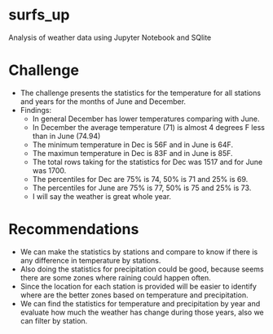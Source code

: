 # surfs_up
Analysis of weather data using Jupyter Notebook and SQlite
# Challenge
- The challenge presents the statistics for the temperature for all stations and years for the months of June and December.
- Findings:
  - In general December has lower temperatures comparing with June.
  - In December the average temperature (71) is almost 4 degrees F less than in June (74.94)
  - The minimum temperature in Dec is 56F and in June is 64F.
  - The maximun temperature in Dec is 83F and in June is 85F.
  - The total rows taking for the statistics for Dec was 1517 and for June was 1700.
  - The percentiles for Dec are 75% is 74, 50% is 71 and 25% is 69.  
  - The percentiles for June are 75% is 77, 50% is 75 and 25% is 73. 
  - I will say the weather is great whole year. 
  
# Recommendations
  - We can make the statistics by stations and compare to know if there is any difference in temperature by stations.
  - Also doing the statistics for precipitation could be good, because seems there are some zones where raining could happen often.
  - Since the location for each station is provided will be easier to identify where are the better zones based on temperature and precipitation.
  - We can find the statistics for temperature and precipitation by year and evaluate how much the weather has change during those years, also we can filter by station.
